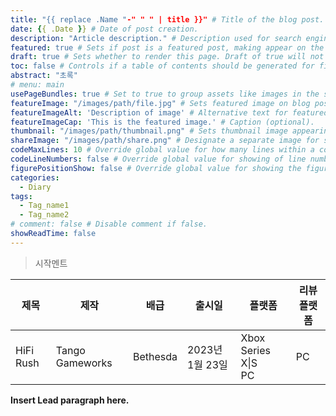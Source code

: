```yaml
---
title: "{{ replace .Name "-" " " | title }}" # Title of the blog post.
date: {{ .Date }} # Date of post creation.
description: "Article description." # Description used for search engine.
featured: true # Sets if post is a featured post, making appear on the home page side bar.
draft: true # Sets whether to render this page. Draft of true will not be rendered.
toc: false # Controls if a table of contents should be generated for first-level links automatically.
abstract: "초록"
# menu: main
usePageBundles: true # Set to true to group assets like images in the same folder as this post.
featureImage: "/images/path/file.jpg" # Sets featured image on blog post.
featureImageAlt: 'Description of image' # Alternative text for featured image.
featureImageCap: 'This is the featured image.' # Caption (optional).
thumbnail: "/images/path/thumbnail.png" # Sets thumbnail image appearing inside card on homepage.
shareImage: "/images/path/share.png" # Designate a separate image for social media sharing.
codeMaxLines: 10 # Override global value for how many lines within a code block before auto-collapsing.
codeLineNumbers: false # Override global value for showing of line numbers within code block.
figurePositionShow: false # Override global value for showing the figure label.
categories:
  - Diary
tags:
  - Tag_name1
  - Tag_name2
# comment: false # Disable comment if false.
showReadTime: false
---
```

> 시작멘트

| 제목      | 제작            | 배급     | 출시일          | 플랫폼                   | 리뷰플랫폼 |
| --------- | --------------- | -------- | --------------- | ------------------------ | ---------- |
| HiFi Rush | Tango Gameworks | Bethesda | 2023년 1월 23일 | Xbox Series X\|S <br> PC | PC         |

**Insert Lead paragraph here.**